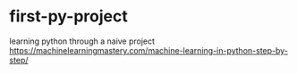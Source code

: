 # first-py-project
learning python through a naive project
https://machinelearningmastery.com/machine-learning-in-python-step-by-step/
